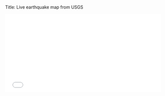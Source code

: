 Title: Live earthquake map from USGS

<style>.embed-container {position: relative; padding-bottom: 50%; height: 0; max-width: 100%;} .embed-container iframe, .embed-container object, .embed-container iframe{position: absolute; top: 0; left: 0; width: 100%; height: 100%;} small{position: absolute; z-index: 40; bottom: 0; margin-bottom: -15px;}</style><div class="embed-container"><iframe width="400" height="200" frameborder="0" scrolling="no" marginheight="0" marginwidth="0" title="Recent Global Earthquakes - Web Map-Copy" src="//amani-pychakras.maps.arcgis.com/apps/Embed/index.html?webmap=f0eb673436a24fd6ae6298c2cb9b1321&extent=-118.2177,32.8183,-115.8474,34.7426&zoom=true&previewImage=false&scale=true&search=true&searchextent=true&legendlayers=true&disable_scroll=false&theme=light"></iframe></div>